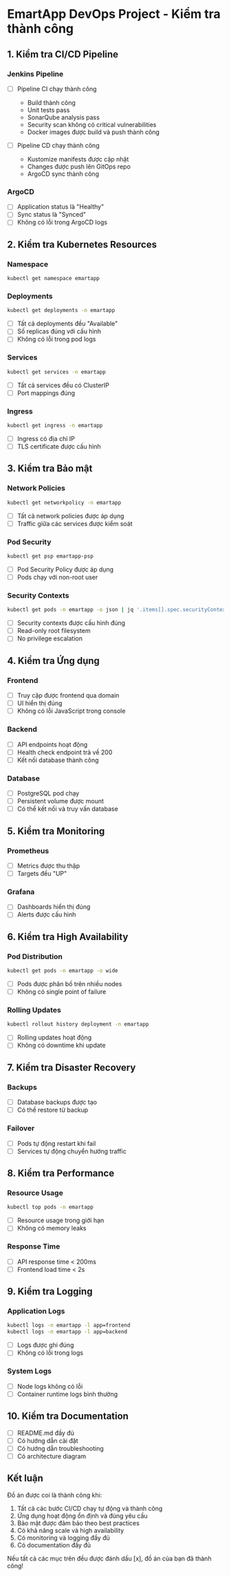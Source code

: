 # EmartApp DevOps Project - Kiểm tra thành công

## 1. Kiểm tra CI/CD Pipeline

### Jenkins Pipeline
- [ ] Pipeline CI chạy thành công
  - Build thành công
  - Unit tests pass
  - SonarQube analysis pass
  - Security scan không có critical vulnerabilities
  - Docker images được build và push thành công

- [ ] Pipeline CD chạy thành công
  - Kustomize manifests được cập nhật
  - Changes được push lên GitOps repo
  - ArgoCD sync thành công

### ArgoCD
- [ ] Application status là "Healthy"
- [ ] Sync status là "Synced"
- [ ] Không có lỗi trong ArgoCD logs

## 2. Kiểm tra Kubernetes Resources

### Namespace
```bash
kubectl get namespace emartapp
```

### Deployments
```bash
kubectl get deployments -n emartapp
```
- [ ] Tất cả deployments đều "Available"
- [ ] Số replicas đúng với cấu hình
- [ ] Không có lỗi trong pod logs

### Services
```bash
kubectl get services -n emartapp
```
- [ ] Tất cả services đều có ClusterIP
- [ ] Port mappings đúng

### Ingress
```bash
kubectl get ingress -n emartapp
```
- [ ] Ingress có địa chỉ IP
- [ ] TLS certificate được cấu hình

## 3. Kiểm tra Bảo mật

### Network Policies
```bash
kubectl get networkpolicy -n emartapp
```
- [ ] Tất cả network policies được áp dụng
- [ ] Traffic giữa các services được kiểm soát

### Pod Security
```bash
kubectl get psp emartapp-psp
```
- [ ] Pod Security Policy được áp dụng
- [ ] Pods chạy với non-root user

### Security Contexts
```bash
kubectl get pods -n emartapp -o json | jq '.items[].spec.securityContext'
```
- [ ] Security contexts được cấu hình đúng
- [ ] Read-only root filesystem
- [ ] No privilege escalation

## 4. Kiểm tra Ứng dụng

### Frontend
- [ ] Truy cập được frontend qua domain
- [ ] UI hiển thị đúng
- [ ] Không có lỗi JavaScript trong console

### Backend
- [ ] API endpoints hoạt động
- [ ] Health check endpoint trả về 200
- [ ] Kết nối database thành công

### Database
- [ ] PostgreSQL pod chạy
- [ ] Persistent volume được mount
- [ ] Có thể kết nối và truy vấn database

## 5. Kiểm tra Monitoring

### Prometheus
- [ ] Metrics được thu thập
- [ ] Targets đều "UP"

### Grafana
- [ ] Dashboards hiển thị đúng
- [ ] Alerts được cấu hình

## 6. Kiểm tra High Availability

### Pod Distribution
```bash
kubectl get pods -n emartapp -o wide
```
- [ ] Pods được phân bố trên nhiều nodes
- [ ] Không có single point of failure

### Rolling Updates
```bash
kubectl rollout history deployment -n emartapp
```
- [ ] Rolling updates hoạt động
- [ ] Không có downtime khi update

## 7. Kiểm tra Disaster Recovery

### Backups
- [ ] Database backups được tạo
- [ ] Có thể restore từ backup

### Failover
- [ ] Pods tự động restart khi fail
- [ ] Services tự động chuyển hướng traffic

## 8. Kiểm tra Performance

### Resource Usage
```bash
kubectl top pods -n emartapp
```
- [ ] Resource usage trong giới hạn
- [ ] Không có memory leaks

### Response Time
- [ ] API response time < 200ms
- [ ] Frontend load time < 2s

## 9. Kiểm tra Logging

### Application Logs
```bash
kubectl logs -n emartapp -l app=frontend
kubectl logs -n emartapp -l app=backend
```
- [ ] Logs được ghi đúng
- [ ] Không có lỗi trong logs

### System Logs
- [ ] Node logs không có lỗi
- [ ] Container runtime logs bình thường

## 10. Kiểm tra Documentation

- [ ] README.md đầy đủ
- [ ] Có hướng dẫn cài đặt
- [ ] Có hướng dẫn troubleshooting
- [ ] Có architecture diagram

## Kết luận

Đồ án được coi là thành công khi:
1. Tất cả các bước CI/CD chạy tự động và thành công
2. Ứng dụng hoạt động ổn định và đúng yêu cầu
3. Bảo mật được đảm bảo theo best practices
4. Có khả năng scale và high availability
5. Có monitoring và logging đầy đủ
6. Có documentation đầy đủ

Nếu tất cả các mục trên đều được đánh dấu [x], đồ án của bạn đã thành công!